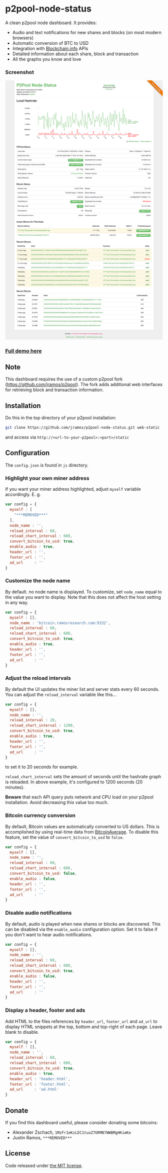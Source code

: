 p2pool-node-status
==================

A clean p2pool node dashboard. It provides:

* Audio and text notifications for new shares and blocks (on most modern browsers)
* Automatic conversion of BTC to USD
* Integration with [Blockchain.info](https://blockchain.info/) APIs
* Detailed information about each share, block and transaction
* All the graphs you know and love

### Screenshot

![Screenshot](img/screenshot.png)

### [Full demo here](http://bitcoin.ramosresearch.com)

## Note

This dashboard requires the use of a custom p2pool fork (https://github.com/jramos/p2pool). The fork adds additional web interfaces for retrieving block and transaction information.

## Installation

Do this in the top directory of your p2pool installation:

``` Bash
git clone https://github.com/jramos/p2pool-node-status.git web-static
```

and access via `http://<url-to-your-p2pool>:<port>/static`

## Configuration

The `config.json` is found in `js` directory.

### Highlight your own miner address

If you want your miner address highlighted, adjust `myself` variable accordingly. E. g.

``` JavaScript
var config = {
  myself : [
    "***REMOVED***"
  ],
  node_name : '',
  reload_interval : 60,
  reload_chart_interval : 600,
  convert_bitcoin_to_usd: true,
  enable_audio : true,
  header_url : '',
  footer_url : '',
  ad_url     : ''
}
```

### Customize the node name

By default. no node name is displayed. To customize, set `node_name` equal to the value you want to display. Note that this does not affect the host setting in any way.

``` JavaScript
var config = {
  myself : [],
  node_name : 'bitcoin.ramosresearch.com:9332',
  reload_interval : 60,
  reload_chart_interval : 600,
  convert_bitcoin_to_usd: true,
  enable_audio : true,
  header_url : '',
  footer_url : '',
  ad_url     : ''
}
```

### Adjust the reload intervals

By default the UI updates the miner list and server stats every 60 seconds.  You can adjust the `reload_interval` variable like this...

``` JavaScript
var config = {
  myself : [],
  node_name : '',
  reload_interval : 20,
  reload_chart_interval : 1200,
  convert_bitcoin_to_usd: true,
  enable_audio : true,
  header_url : '',
  footer_url : '',
  ad_url     : ''
}
```

to set it to 20 seconds for example.

`reload_chart_interval` sets the amount of seconds until the hashrate graph is reloaded.  In above example, it's configured to 1200 seconds (20 minutes).

**Beware** that each API query puts network and CPU load on your p2pool installation.  Avoid decreasing this value too much.

### Bitcoin currency conversion

By default, Bitcoin values are automatically converted to US dollars. This is accomplished by using real-time data from [BitcoinAverage](https://api.bitcoinaverage.com/ticker/all). To disable this feature, set the value of `convert_bitcoin_to_usd` to `false`.

``` JavaScript
var config = {
  myself : [],
  node_name : '',
  reload_interval : 60,
  reload_chart_interval : 600,
  convert_bitcoin_to_usd: false,
  enable_audio : false,
  header_url : '',
  footer_url : '',
  ad_url     : ''
}
```

### Disable audio notifications

By default, audio is played when new shares or blocks are discovered. This can be disabled via the `enable_audio` configuration option. Set it to false if you don't want to hear audio notifications.

``` JavaScript
var config = {
  myself : [],
  node_name : '',
  reload_interval : 60,
  reload_chart_interval : 600,
  convert_bitcoin_to_usd: true,
  enable_audio : false,
  header_url : '',
  footer_url : '',
  ad_url     : ''
}
```

### Display a header, footer and ads

Add HTML to the files references by `header_url`, `footer_url` and `ad_url` to display HTML snippets at the top, bottom and top-right of each page. Leave blank to disable.

``` JavaScript
var config = {
  myself : [],
  node_name : '',
  reload_interval : 60,
  reload_chart_interval : 600,
  convert_bitcoin_to_usd: true,
  enable_audio : true,
  header_url : 'header.html',
  footer_url : 'footer.html',
  ad_url     : 'ad.html'
}
```

## Donate

If you find this dashboard useful, please consider donating some bitcoins:

* Alexander Zschach, `1MzFr1eKzLEC1tuoZ7URMB7WWBMgHKimKe`
* Justin Ramos, `***REMOVED***`

## License

Code released under [the MIT license](LICENSE.txt).
